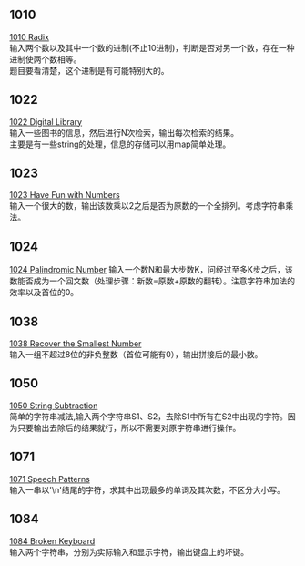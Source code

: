 ## 1010
[1010 Radix](https://pintia.cn/problem-sets/994805342720868352/problems/994805507225665536)  
输入两个数以及其中一个数的进制(不止10进制)，判断是否对另一个数，存在一种进制使两个数相等。  
题目要看清楚，这个进制是有可能特别大的。   

## 1022
[1022 Digital Library](https://pintia.cn/problem-sets/994805342720868352/problems/994805480801550336)  
输入一些图书的信息，然后进行N次检索，输出每次检索的结果。  
主要是有一些string的处理，信息的存储可以用map简单处理。  

## 1023
[1023 Have Fun with Numbers](https://pintia.cn/problem-sets/994805342720868352/problems/994805478658260992)  
输入一个很大的数，输出该数乘以2之后是否为原数的一个全排列。考虑字符串乘法。  

## 1024
[1024 Palindromic Number](https://pintia.cn/problem-sets/994805342720868352/problems/994805476473028608)
输入一个数N和最大步数K，问经过至多K步之后，该数能否成为一个回文数（处理步骤：新数=原数+原数的翻转）。注意字符串加法的效率以及首位的0。  

## 1038
[1038 Recover the Smallest Number](https://pintia.cn/problem-sets/994805342720868352/problems/994805449625288704)  
输入一组不超过8位的非负整数（首位可能有0），输出拼接后的最小数。  

## 1050
[1050 String Subtraction](https://pintia.cn/problem-sets/994805342720868352/problems/994805429018673152)  
简单的字符串减法,输入两个字符串S1、S2，去除S1中所有在S2中出现的字符。因为只要输出去除后的结果就行，所以不需要对原字符串进行操作。  

## 1071
[1071 Speech Patterns](https://pintia.cn/problem-sets/994805342720868352/problems/994805398257647616)  
输入一串以'\n'结尾的字符，求其中出现最多的单词及其次数，不区分大小写。  

## 1084
[1084 Broken Keyboard](https://pintia.cn/problem-sets/994805342720868352/problems/994805382902300672)  
输入两个字符串，分别为实际输入和显示字符，输出键盘上的坏键。  


